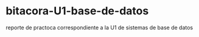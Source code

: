 # bitacora-U1-base-de-datos
reporte de practoca correspondiente a la U1 de sistemas de base de datos
